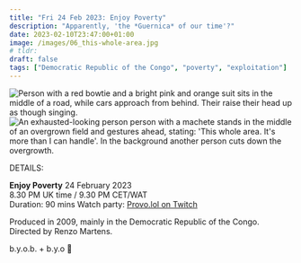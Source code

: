 ```yaml
---
title: "Fri 24 Feb 2023: Enjoy Poverty"
description: "Apparently, 'the *Guernica* of our time'?"
date: 2023-02-10T23:47:00+01:00
image: /images/06_this-whole-area.jpg
# tldr: 
draft: false
tags: ["Democratic Republic of the Congo", "poverty", "exploitation"]
---
```


![Person with a red bowtie and a bright pink and orange suit sits in the middle of a road, while cars approach from behind. Their raise their head up as though singing.](/images/06_enjoy-poverty-intro.jpg)
![An exhausted-looking person person with a machete stands in the middle of an overgrown field and gestures ahead, stating: 'This whole area. It's more than I can handle'. In the background another person cuts down the overgrowth.](/images/06_this-whole-area.jpg)

DETAILS:

**Enjoy Poverty** 
24 February 2023  
8.30 PM UK time / 9.30 PM CET/WAT  
Duration: 90 mins
Watch party: [Provo.lol on Twitch](https://www.twitch.tv/provolol)

Produced in 2009, mainly in the Democratic Republic of the Congo. Directed by Renzo Martens.

b.y.o.b. + b.y.o 🍕